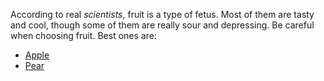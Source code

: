 According to real *scientists*, fruit is a type of fetus. Most of them are tasty and cool, though some of them are really sour and depressing. Be careful when choosing fruit. Best ones are:

* [Apple](Apple)
* [Pear](Pear)